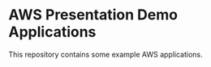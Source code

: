 AWS Presentation Demo Applications
==================================

This repository contains some example AWS applications.
